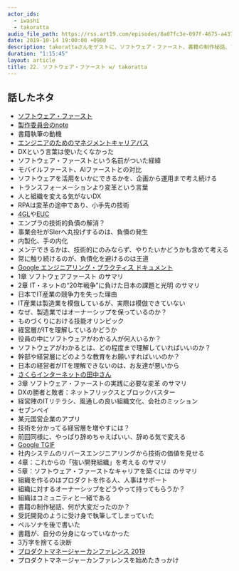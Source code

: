 ```yaml
---
actor_ids:
  - iwashi
  - takoratta
audio_file_path: https://rss.art19.com/episodes/8a07fc3e-097f-4675-a437-5685b8ed02d1.mp3
date: 2019-10-14 19:00:00 +0900
description: takorattaさんをゲストに、ソフトウェア・ファースト、書籍の制作秘話、プロダクトマネージャーカンファレンスなどについて語っていただいたエピソードです。
duration: "1:15:45"
layout: article
title: 22. ソフトウェア・ファースト w/ takoratta
---
```


## 話したネタ

- [ソフトウェア・ファースト](https://www.nikkeibp.co.jp/atclpubmkt/book/19/P89910/)
- [製作委員会のnote](https://note.mu/softwarefirst) 
- 書籍執筆の動機
- [エンジニアのためのマネジメントキャリアパス](https://www.oreilly.co.jp/books/9784873118482/)
- DXという言葉は使いたくなかった
- ソフトウェア・ファーストという名前がついた経緯
- モバイルファースト、AIファーストとの対比
- ソフトウェアを活用をいかにできるかを、企画から運用まで考え続ける
- トランスフォーメーションより変革という言葉
- 人と組織を変える気がないDX
- RPAは変革の途中であり、小手先の技術
- [4GL](https://ja.wikipedia.org/wiki/4GL)や[EUC](http://e-words.jp/w/EUC-1.html)
- エンプラの技術的負債の解消？
- 事業会社がSIerへ丸投げするのは、負債の発生
- 内製化、手の内化
- メンテできるかは、技術的にのみならず、やりたいかどうかも含めて考える
- 常に触り続けるのが、負債化を避けるのは王道
- [Google エンジニアリング・プラクティス ドキュメント](https://shuuji3.github.io/eng-practices/)
- 1章 ソフトウェアファースト のサマリ
- 2章 IT・ネットの“20年戦争”に負けた日本の課題と光明 のサマリ
- 日本でIT産業の競争力を失った理由
- IT産業は製造業を模倣しているが、実際は模倣できていない
- なぜ、製造業ではオーナーシップを保っているのか？
- ものづくりにおける技能オリンピック
- 経営層がITを理解しているかどうか
- 役員の中にソフトウェアがわかる人が何人いるか？
- ソフトウェアがわかるとは、どの程度まで理解していればいいのか？
- 幹部や経営層にどのような教育をお願いすればいいのか？
- 日本の経営者がITを理解できないのは、お友達が悪いから
- [さくらインターネットの田中さん](https://twitter.com/kunihirotanaka)
- 3章 ソフトウェア・ファーストの実践に必要な変革 のサマリ
- DXの勝者と敗者：ネットフリックスとブロックバスター
- 経営陣のITリテラシ、風通しの良い組織文化、会社のミッション
- セブンペイ
- 某元国営企業のアプリ
- 技術を分かってる経営層を増やすには？
- 前回同様に、やっぱり辞めちゃえばいい、辞める気で変える
- [Google TGIF](https://toyokeizai.net/articles/-/92606)
- 社内システムのリバースエンジニアリングから技術の価値を見せる
- 4章：これからの「強い開発組織」を考える のサマリ
- 5章：ソフトウェア・ファーストなキャリアを築くには のサマリ
- 組織を作るのはプロダクトを作る人、人事はサポート
- 組織に対するオーナーシップをどうやって持ってもらうか？
- 組織はコミュニティと一緒である
- 書籍の制作秘話、何が大変だったのか？
- 受託開発のように受け身で執筆してしまっていた
- ペルソナを後で書いた
- 書籍が、自分の分身になっていなかった
- 3万字を捨てる決断
- [プロダクトマネージャーカンファレンス 2019](https://2019.pmconf.jp)
- プロダクトマネージャーカンファレンスを始めたきっかけ
